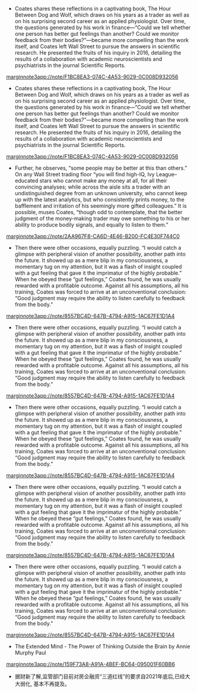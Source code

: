 - Coates shares these reflections in a captivating book, The Hour Between Dog and Wolf, which draws on his years as a trader as well as on his surprising second career as an applied physiologist. Over time, the questions generated by his work in finance—“Could we tell whether one person has better gut feelings than another? Could we monitor feedback from their bodies?”—became more compelling than the work itself, and Coates left Wall Street to pursue the answers in scientific research. He presented the fruits of his inquiry in 2016, detailing the results of a collaboration with academic neuroscientists and psychiatrists in the journal Scientific Reports.

[marginnote3app://note/F1BC8EA3-074C-4A53-9029-0C008D932056](marginnote3app://note/F1BC8EA3-074C-4A53-9029-0C008D932056)
- Coates shares these reflections in a captivating book, The Hour Between Dog and Wolf, which draws on his years as a trader as well as on his surprising second career as an applied physiologist. Over time, the questions generated by his work in finance—“Could we tell whether one person has better gut feelings than another? Could we monitor feedback from their bodies?”—became more compelling than the work itself, and Coates left Wall Street to pursue the answers in scientific research. He presented the fruits of his inquiry in 2016, detailing the results of a collaboration with academic neuroscientists and psychiatrists in the journal Scientific Reports.

[marginnote3app://note/F1BC8EA3-074C-4A53-9029-0C008D932056](marginnote3app://note/F1BC8EA3-074C-4A53-9029-0C008D932056)
- Further, he observes, “some people may be better at this than others.” On any Wall Street trading floor “you will find high-IQ, Ivy League–educated stars who cannot make any money at all, for all their convincing analyses; while across the aisle sits a trader with an undistinguished degree from an unknown university, who cannot keep up with the latest analytics, but who consistently prints money, to the bafflement and irritation of his seemingly more gifted colleagues.” It is possible, muses Coates, “though odd to contemplate, that the better judgment of the money-making trader may owe something to his or her ability to produce bodily signals, and equally to listen to them.”

[marginnote3app://note/2AA967F8-CA6D-4E46-B200-FC4E30F744C0](marginnote3app://note/2AA967F8-CA6D-4E46-B200-FC4E30F744C0)
- Then there were other occasions, equally puzzling. “I would catch a glimpse with peripheral vision of another possibility, another path into the future. It showed up as a mere blip in my consciousness, a momentary tug on my attention, but it was a flash of insight coupled with a gut feeling that gave it the imprimatur of the highly probable.” When he obeyed these “gut feelings,” Coates found, he was usually rewarded with a profitable outcome. Against all his assumptions, all his training, Coates was forced to arrive at an unconventional conclusion: “Good judgment may require the ability to listen carefully to feedback from the body.”

[marginnote3app://note/8557BC4D-647B-4794-A915-1AC67FE1D1A4](marginnote3app://note/8557BC4D-647B-4794-A915-1AC67FE1D1A4)
- Then there were other occasions, equally puzzling. “I would catch a glimpse with peripheral vision of another possibility, another path into the future. It showed up as a mere blip in my consciousness, a momentary tug on my attention, but it was a flash of insight coupled with a gut feeling that gave it the imprimatur of the highly probable.” When he obeyed these “gut feelings,” Coates found, he was usually rewarded with a profitable outcome. Against all his assumptions, all his training, Coates was forced to arrive at an unconventional conclusion: “Good judgment may require the ability to listen carefully to feedback from the body.”

[marginnote3app://note/8557BC4D-647B-4794-A915-1AC67FE1D1A4](marginnote3app://note/8557BC4D-647B-4794-A915-1AC67FE1D1A4)
- Then there were other occasions, equally puzzling. “I would catch a glimpse with peripheral vision of another possibility, another path into the future. It showed up as a mere blip in my consciousness, a momentary tug on my attention, but it was a flash of insight coupled with a gut feeling that gave it the imprimatur of the highly probable.” When he obeyed these “gut feelings,” Coates found, he was usually rewarded with a profitable outcome. Against all his assumptions, all his training, Coates was forced to arrive at an unconventional conclusion: “Good judgment may require the ability to listen carefully to feedback from the body.”

[marginnote3app://note/8557BC4D-647B-4794-A915-1AC67FE1D1A4](marginnote3app://note/8557BC4D-647B-4794-A915-1AC67FE1D1A4)
- Then there were other occasions, equally puzzling. “I would catch a glimpse with peripheral vision of another possibility, another path into the future. It showed up as a mere blip in my consciousness, a momentary tug on my attention, but it was a flash of insight coupled with a gut feeling that gave it the imprimatur of the highly probable.” When he obeyed these “gut feelings,” Coates found, he was usually rewarded with a profitable outcome. Against all his assumptions, all his training, Coates was forced to arrive at an unconventional conclusion: “Good judgment may require the ability to listen carefully to feedback from the body.”

[marginnote3app://note/8557BC4D-647B-4794-A915-1AC67FE1D1A4](marginnote3app://note/8557BC4D-647B-4794-A915-1AC67FE1D1A4)
- Then there were other occasions, equally puzzling. “I would catch a glimpse with peripheral vision of another possibility, another path into the future. It showed up as a mere blip in my consciousness, a momentary tug on my attention, but it was a flash of insight coupled with a gut feeling that gave it the imprimatur of the highly probable.” When he obeyed these “gut feelings,” Coates found, he was usually rewarded with a profitable outcome. Against all his assumptions, all his training, Coates was forced to arrive at an unconventional conclusion: “Good judgment may require the ability to listen carefully to feedback from the body.”

[marginnote3app://note/8557BC4D-647B-4794-A915-1AC67FE1D1A4](marginnote3app://note/8557BC4D-647B-4794-A915-1AC67FE1D1A4)
- The Extended Mind - The Power of Thinking Outside the Brain by Annie Murphy Paul


[marginnote3app://note/159F73A8-A91A-4BEF-BC64-095001F60BB6](marginnote3app://note/159F73A8-A91A-4BEF-BC64-095001F60BB6)
-  据财新了解,监管部门目前对房企融资“三道红线”的要求自2021年底后,已经大大弱化, 基本不再提及。
